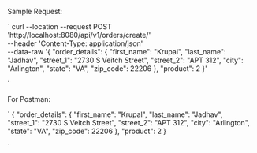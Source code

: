 Sample Request:

`
curl --location --request POST 'http://localhost:8080/api/v1/orders/create/' \
--header 'Content-Type: application/json' \
--data-raw '{
    "order_details": {
        "first_name": "Krupal",
        "last_name": "Jadhav",
        "street_1": "2730 S Veitch Street",
        "street_2": "APT 312",
        "city": "Arlington",
        "state": "VA",
        "zip_code": 22206
    },
    "product": 2
}'  

`

For Postman:

`
{
    "order_details": {
        "first_name": "Krupal",
        "last_name": "Jadhav",
        "street_1": "2730 S Veitch Street",
        "street_2": "APT 312",
        "city": "Arlington",
        "state": "VA",
        "zip_code": 22206
    },
    "product": 2
}

`
